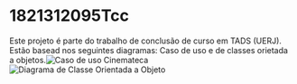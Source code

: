 # 1821312095Tcc
Este projeto é parte do trabalho de conclusão de curso em TADS (UERJ). Estão basead nos seguintes diagramas: Caso de uso e de classes orietada a objetos.![Caso de uso Cinemateca](https://user-images.githubusercontent.com/56489780/213021090-35fa10ec-4a3d-4a03-9e25-728028c7c793.png)
![Diagrama de Classe Orientada a Objeto](https://user-images.githubusercontent.com/56489780/213021100-efe64dd2-ddc2-4430-b3f6-195585eeee42.png)
